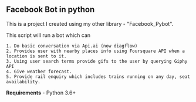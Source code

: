 ## Facebook Bot in python

This is a project I created using my other library - "Facebook_Pybot".

This script will run a bot which can

    1. Do basic conversation via Api.ai (now diagflow)
    2. Provides user with nearby places info using Foursquare API when a location is sent to it.
    3. Using user search terms provide gifs to the user by querying Giphy API
    4. Give weather forecast.
    5. Provide rail enquiry which includes trains running on any day, seat availability.


**Requirements** - Python 3.6+
